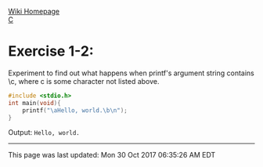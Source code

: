 [Wiki Homepage](../index.md)  
[C](../c.md)


# Exercise 1-2:
Experiment to find out what happens when printf's argument string contains \c, where c is some character not listed above.
```c
#include <stdio.h>
int main(void){
	printf("\aHello, world.\b\n");
} 
```
Output: `Hello, world.`

---
This page was last updated: Mon 30 Oct 2017 06:35:26 AM EDT 
